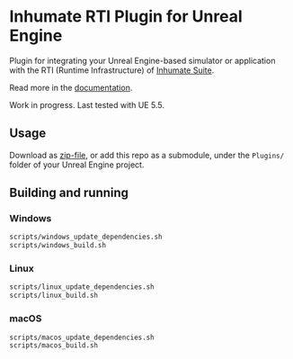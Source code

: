 # Inhumate RTI Plugin for Unreal Engine

Plugin for integrating your Unreal Engine-based simulator or application with the RTI (Runtime Infrastructure) of [Inhumate Suite](https://inhumatesystems.com/products/suite/).

Read more in the [documentation](https://docs.inhumatesystems.com/integrations/unreal/).

Work in progress. Last tested with UE 5.5.

## Usage

Download as [zip-file](https://get.inhumatesystems.com/product/unreal-rti), or add this repo as a submodule, under the `Plugins/` folder of your Unreal Engine project.

## Building and running

### Windows

```sh
scripts/windows_update_dependencies.sh
scripts/windows_build.sh
```

### Linux

```sh
scripts/linux_update_dependencies.sh
scripts/linux_build.sh
```

### macOS

```sh
scripts/macos_update_dependencies.sh
scripts/macos_build.sh
```

